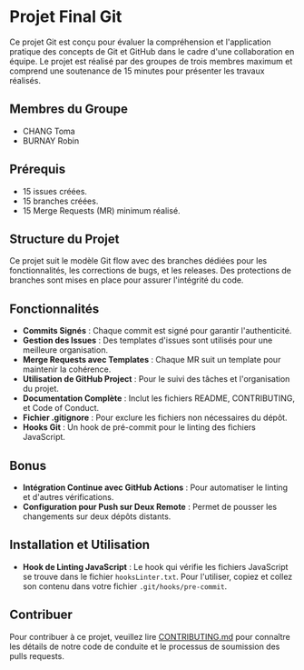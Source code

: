 # Projet Final Git
Ce projet Git est conçu pour évaluer la compréhension et l'application pratique des concepts de Git et GitHub dans le cadre d'une collaboration en équipe. 
Le projet est réalisé par des groupes de trois membres maximum et comprend une soutenance de 15 minutes pour présenter les travaux réalisés.

## Membres du Groupe
- CHANG Toma
- BURNAY Robin

## Prérequis
- 15 issues créées.
- 15 branches créées.
- 15 Merge Requests (MR) minimum réalisé.

## Structure du Projet
Ce projet suit le modèle Git flow avec des branches dédiées pour les fonctionnalités, les corrections de bugs, et les releases. Des protections de branches sont mises en place pour assurer l'intégrité du code.

## Fonctionnalités
- **Commits Signés** : Chaque commit est signé pour garantir l'authenticité.
- **Gestion des Issues** : Des templates d'issues sont utilisés pour une meilleure organisation.
- **Merge Requests avec Templates** : Chaque MR suit un template pour maintenir la cohérence.
- **Utilisation de GitHub Project** : Pour le suivi des tâches et l'organisation du projet.
- **Documentation Complète** : Inclut les fichiers README, CONTRIBUTING, et Code of Conduct.
- **Fichier .gitignore** : Pour exclure les fichiers non nécessaires du dépôt.
- **Hooks Git** : Un hook de pré-commit pour le linting des fichiers JavaScript.

## Bonus
- **Intégration Continue avec GitHub Actions** : Pour automatiser le linting et d'autres vérifications.
- **Configuration pour Push sur Deux Remote** : Permet de pousser les changements sur deux dépôts distants.

## Installation et Utilisation
- **Hook de Linting JavaScript** : Le hook qui vérifie les fichiers JavaScript se trouve dans le fichier `hooksLinter.txt`. Pour l'utiliser, copiez et collez son contenu dans votre fichier `.git/hooks/pre-commit`.

## Contribuer
Pour contribuer à ce projet, veuillez lire [CONTRIBUTING.md](./CONTRIBUTING.md) pour connaître les détails de notre code de conduite et le processus de soumission des pulls requests.

